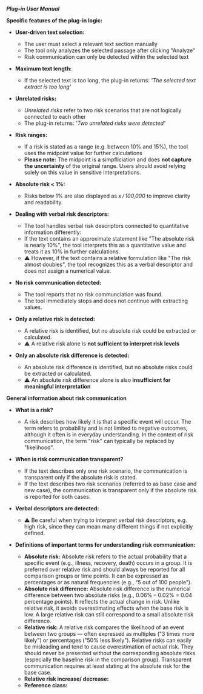 ***Plug-in User Manual***


**Specific features of the plug-in logic:**
- **User-driven text selection:**
  - The user must select a relevant text section manually
  - The tool only analyzes the selected passage after clicking "Analyze"
  - Risk communication can only be detected within the selected text

- **Maximum text length:**
  - If the selected text is too long, the plug-in returns: *'The selected text extract is too long'*
    
- **Unrelated risks:**
  - *Unrelated risks* refer to two risk scenarios that are not logically connected to each other
  - The plug-in returns: *'Two unrelated risks were detected'*
    
- **Risk ranges:**
  - If a risk is stated as a range (e.g. between 10% and 15%), the tool uses the midpoint value for further calculations
  - **Please note:** The midpoint is a simpfliciation and does **not capture the uncertainty** of the original range.
                 Users should avoid relying solely on this value in sensitive interpretations.
    
- **Absolute risk < 1%:**
  - Risks below 1% are also displayed as *x / 100,000* to improve clarity and readability.
    
- **Dealing with verbal risk descriptors:**
  - The tool handles verbal risk descriptors connected to quantitative information differently:
  - If the text contains an approximate statement like "The absolute risk is nearly 10%",
    the tool interprets this as a quantitative value and treats it as 10% in further calculations.
  - ⚠️ However, if the text contains a relative formulation like "The risk almost doubles",
    the tool recognizes this as a verbal descriptor and does not assign a numerical value.
    
- **No risk communication detected:**
  - The tool reports that no risk communciation was found.
  - The tool immediately stops and does not continue with extracting values. 
    
- **Only a relative risk is detected:**
  - A relative risk is identified, but no absolute risk could be extracted or calculated.
  - ⚠️ A relative risk alone is **not sufficient to interpret risk levels**

- **Only an absolute risk difference is detected:**
  - An absolute risk difference is identified, but no absolute risks could be extracted or calculated.
  - ⚠️ An absolute risk difference alone is also **insufficient for meaningful interpretation**
 


**General information about risk communication**
- **What is a risk?**
  - A risk describes how likely it is that a specific event will occur. The term refers to probability and is not limited to negative
    outcomes, although it often is in everyday understanding. In the context of risk communication, the term "risk" can typically be
    replaced by "likelihood".
  
- **When is risk communication transparent?**
  - If the text describes only one risk scenario, the communication is transparent only if the absolute risk is stated.
  - If the text describes two risk scenarios (referred to as base case and new case), the communication is transparent only if the absolute risk is reported for both cases.

- **Verbal descriptors are detected:**
  - ⚠️ Be careful when trying to interpret verbal risk descriptors, e.g. high risk, since they can mean many different things if not
       explicitly defined.
    
- **Definitions of important terms for understanding risk communication:**
  - **Absolute risk:**
    Absolute risk refers to the actual probability that a specific event (e.g., illness, recovery, death) occurs in a group.
    It is preferred over relative risk and should always be reported for all comparison groups or time points.
    It can be expressed as percentages or as natural frequencies (e.g., “5 out of 100 people”).
  - **Absolute risk difference:**
    Absolute risk difference is the numerical difference between two absolute risks (e.g., 0.06% – 0.02% = 0.04 percentage points).
    It reflects the actual change in risk.
    Unlike relative risk, it avoids overestimating effects when the base risk is low.
    A large relative risk can still correspond to a small absolute risk difference.
  - **Relative risk:**
    A relative risk compares the likelihood of an event between two groups — often expressed as multiples ("3 times more likely") or
    percentages ("50% less likely").
    Relative risks can easily be misleading and tend to cause overestimation of actual risk.
    They should never be presented without the corresponding absolute risks (especially the baseline risk in the comparison group).
    Transparent communication requires at least stating at the absolute risk for the base case.
  - **Relative risk increase/ decrease:**
  - **Reference class:**
